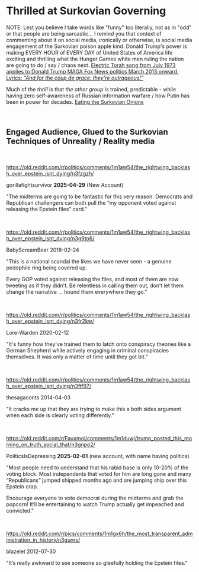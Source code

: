 # Thrilled at Surkovian Governing

NOTE: Lest you believe I take words like "funny" too literally, not as in "odd" or that people are being sarcastic... I remind you that context of commenting about it on social media, ironically or otherwise, is social media engagement of the Surkovian poison apple kind. Donald Trump's power is making EVERY HOUR of EVERY DAY of United States of America life exciting and thrilling what the Hunger Games white men ruling the nation are going to do / say / chaos next. [Electric Torah song from July 1973 applies to Donald Trump MAGA Fox News politics March 2013 onward, Lyrics: *"And for the coup de grace: they're outrageous!"*](https://www.youtube.com/watch?v=-h-crmBPHb4)

Much of the *thrill* is that *the other group* is trained, predictable - while having zero self-awareness of Russian information warfare / how Putin has been in power for decades. [Eating the Surkovian Onions](Surkovian_Onion_Eating.md)


&nbsp;

## Engaged Audience, Glued to the Surkovian Techniques of Unreality / Reality media

&nbsp;

https://old.reddit.com/r/politics/comments/1m1aw54/the_rightwing_backlash_over_epstein_isnt_dying/n3fzgzh/

gorillafightsurvivor **2025-04-29** (New Account)

"The midterms are going to be fantastic for this very reason. Democrats and Republican challengers can both pull the “my opponent voted against releasing the Epstein files” card."

&nbsp;

https://old.reddit.com/r/politics/comments/1m1aw54/the_rightwing_backlash_over_epstein_isnt_dying/n3g9to6/

BabyScreamBear 2018-02-24

"This is a national scandal the likes we have never seen - a genuine pedophile ring being covered up.

Every GOP voted against releasing the files, and most of them are now tweeting as if they didn’t. Be relentless in calling them out, don’t let them change the narrative … hound them everywhere they go."

&nbsp;

https://old.reddit.com/r/politics/comments/1m1aw54/the_rightwing_backlash_over_epstein_isnt_dying/n3fr2kw/

Lore-Warden 2020-02-12

"It's funny how they've trained them to latch onto conspiracy theories like a German Shepherd while actively engaging in criminal conspiracies themselves. It was only a matter of time until they got bit."

&nbsp;

https://old.reddit.com/r/politics/comments/1m1aw54/the_rightwing_backlash_over_epstein_isnt_dying/n3ftf97/

thesagaconts 2014-04-03

"It cracks me up that they are trying to make this a both sides argument when each side is clearly voting differently."

&nbsp;

https://old.reddit.com/r/Fauxmoi/comments/1m1duwj/trump_posted_this_morning_on_truth_social_that/n3gnpo2/

PoliticsIsDepressing **2025-02-01** (new account, with name having politics)

"Most people need to understand that his rabid base is only 10-20% of the voting block. Most independents that voted for him are long gone and many “Republicans” jumped shipped months ago and are jumping ship over this Epstein crap.

Encourage everyone to vote democrat during the midterms and grab the popcorn! It’ll be entertaining to watch Trump actually get impeached and convicted."

&nbsp;

https://old.reddit.com/r/pics/comments/1m1gx6h/the_most_transparent_administration_in_history/n3gunrs/

blazelet 2012-07-30

"It’s really awkward to see someone so gleefully holding the Epstein files."

